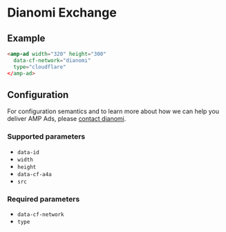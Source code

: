 <!---
Copyright 2017 The AMP HTML Authors. All Rights Reserved.

Licensed under the Apache License, Version 2.0 (the "License");
you may not use this file except in compliance with the License.
You may obtain a copy of the License at

      http://www.apache.org/licenses/LICENSE-2.0

Unless required by applicable law or agreed to in writing, software
distributed under the License is distributed on an "AS-IS" BASIS,
WITHOUT WARRANTIES OR CONDITIONS OF ANY KIND, either express or implied.
See the License for the specific language governing permissions and
limitations under the License.
-->

# Dianomi Exchange

## Example

```html
<amp-ad width="320" height="300"
  data-cf-network="dianomi"
  type="cloudflare"
</amp-ad>
```

## Configuration

For configuration semantics and to learn more about how we can help you deliver
AMP Ads, please [contact dianomi](http://www.dianomi.com/).

### Supported parameters

- `data-id`
- `width`
- `height`
- `data-cf-a4a`
- `src`

### Required parameters

- `data-cf-network`
- `type`
